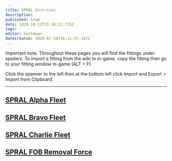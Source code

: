 ```yaml
---
title: SPRAL Doctrines
description: 
published: true
date: 2020-10-12T15:30:22.715Z
tags: 
editor: markdown
dateCreated: 2020-07-20T16:21:57.347Z
---
```


Important note: Throughout these pages you will find the fittings under spoilers. To import a fitting from the wiki to in-game, copy the fitting then go to your fitting window in-game (ALT + F).

Click the spanner to the left then at the bottom left click Import and Export > Import from Clipboard.

---
## [SPRAL Alpha Fleet](/community/doctrines/HD-Doctrines/HD-Alpha-Fleet)
## [SPRAL Bravo Fleet](/community/doctrines/HD-Doctrines/HD-Bravo-Fleet)
## [SPRAL Charlie Fleet](/community/doctrines/HD-Doctrines/HD-Charlie-Fleet)
## [SPRAL FOB Removal Force](/community/doctrines/HD-Doctrines/FOB-Removal-Force)